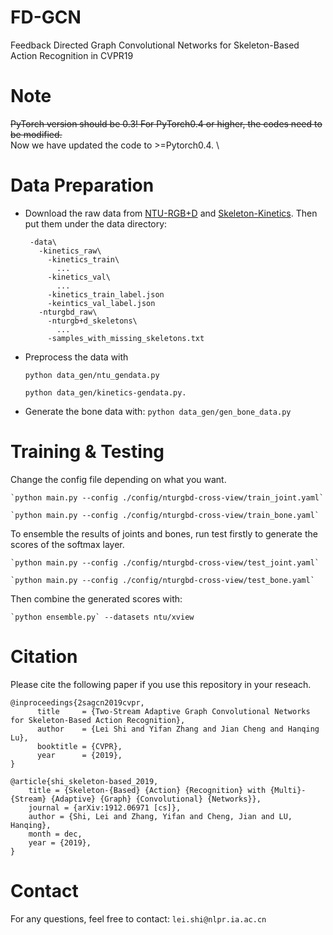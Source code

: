 # FD-GCN

Feedback Directed Graph Convolutional Networks for Skeleton-Based Action Recognition in CVPR19

# Note

~~PyTorch version should be 0.3! For PyTorch0.4 or higher, the codes need to be modified.~~ \
Now we have updated the code to >=Pytorch0.4. \

# Data Preparation

- Download the raw data from [NTU-RGB+D](https://github.com/shahroudy/NTURGB-D) and [Skeleton-Kinetics](https://github.com/yysijie/st-gcn). Then put them under the data directory:

       -data\
         -kinetics_raw\
           -kinetics_train\
             ...
           -kinetics_val\
             ...
           -kinetics_train_label.json
           -keintics_val_label.json
         -nturgbd_raw\
           -nturgb+d_skeletons\
             ...
           -samples_with_missing_skeletons.txt


[https://github.com/shahroudy/NTURGB-D]: NTU-RGB+D
[https://github.com/yysijie/st-gcn]: Skeleton-Kinetics

- Preprocess the data with

  `python data_gen/ntu_gendata.py`

  `python data_gen/kinetics-gendata.py.`

- Generate the bone data with:
  `python data_gen/gen_bone_data.py`

# Training & Testing

Change the config file depending on what you want.

    `python main.py --config ./config/nturgbd-cross-view/train_joint.yaml`

    `python main.py --config ./config/nturgbd-cross-view/train_bone.yaml`

To ensemble the results of joints and bones, run test firstly to generate the scores of the softmax layer.

    `python main.py --config ./config/nturgbd-cross-view/test_joint.yaml`

    `python main.py --config ./config/nturgbd-cross-view/test_bone.yaml`

Then combine the generated scores with:

    `python ensemble.py` --datasets ntu/xview


# Citation

Please cite the following paper if you use this repository in your reseach.

    @inproceedings{2sagcn2019cvpr,
          title     = {Two-Stream Adaptive Graph Convolutional Networks for Skeleton-Based Action Recognition},
          author    = {Lei Shi and Yifan Zhang and Jian Cheng and Hanqing Lu},
          booktitle = {CVPR},
          year      = {2019},
    }

    @article{shi_skeleton-based_2019,
        title = {Skeleton-{Based} {Action} {Recognition} with {Multi}-{Stream} {Adaptive} {Graph} {Convolutional} {Networks}},
        journal = {arXiv:1912.06971 [cs]},
        author = {Shi, Lei and Zhang, Yifan and Cheng, Jian and LU, Hanqing},
        month = dec,
        year = {2019},
    }

# Contact

For any questions, feel free to contact: `lei.shi@nlpr.ia.ac.cn`
